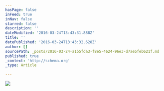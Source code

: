 ```yaml
---
hasPage: false
inFeed: true
inNav: false
starred: false
description: ''
dateModified: '2016-03-24T13:43:31.888Z'
title: ''
datePublished: '2016-03-24T13:43:32.628Z'
author: []
sourcePath: _posts/2016-03-24-a1b5fda3-f8e5-4624-96e3-d7ae5feb621f.md
published: true
_context: 'http://schema.org'
_type: Article

---
```

![](https://the-grid-user-content.s3-us-west-2.amazonaws.com/6a36f77f-bcdc-48d4-a8b1-3ee10129443c.jpg)